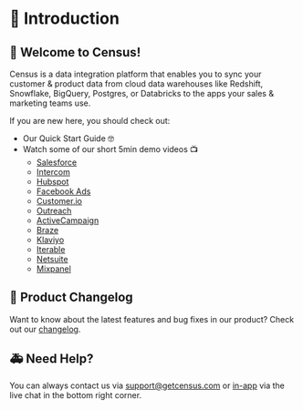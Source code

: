 # 🏡 Introduction

## 👋 Welcome to Census! 

Census is a data integration platform that enables you to sync your customer & product data from cloud data warehouses like Redshift, Snowflake, BigQuery, Postgres, or Databricks to the apps your sales & marketing teams use.

If you are new here, you should check out:

* Our Quick Start Guide 🤓 
* Watch some of our short 5min demo videos 📺
  * [Salesforce](https://www.youtube.com/watch?v=K-qmPOweyUU)
  * [Intercom](https://www.youtube.com/watch?v=RCKO3w-qw9g)
  * [Hubspot](https://www.youtube.com/watch?v=pkbmg-TmTiY)
  * [Facebook Ads](https://www.youtube.com/watch?v=0_jr7dv-FWE)
  * [Customer.io](https://www.youtube.com/watch?v=sRYnagj_gIE)
  * [Outreach](https://www.loom.com/share/c55ef1006cfc4d5eb310c7151861c978)
  * [ActiveCampaign](https://youtu.be/lTc7u8rV7i4)
  * [Braze](https://www.youtube.com/watch?v=qwa2BEuxEBs)
  * [Klaviyo](https://youtu.be/U8q7E2SZJkI)
  * [Iterable](https://www.loom.com/share/27415b2fa0a3404cb2107f2ad2fcb98b)
  * [Netsuite](https://www.youtube.com/watch?v=ITZzrwtCf7M)
  * [Mixpanel](https://www.youtube.com/watch?v=q-JxGTsORfE)

## 🎊 Product Changelog

Want to know about the latest features and bug fixes in our product? Check out our [changelog](https://whatsnew.getcensus.com/).

## 🚑 Need Help?

You can always contact us via support@getcensus.com or [in-app](https://app.getcensus.com) via the live chat in the bottom right corner.

